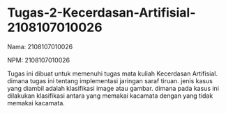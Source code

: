 # Tugas-2-Kecerdasan-Artifisial-2108107010026
Nama: 2108107010026

NPM: 2108107010026

Tugas ini dibuat untuk memenuhi tugas mata kuliah Kecerdasan Artifisial. dimana tugas ini tentang implementasi jaringan saraf tiruan.
jenis kasus yang diambil adalah klasifikasi image atau gambar. dimana pada kasus ini dilakukan klasifikasi antara yang memakai kacamata dengan yang tidak memakai kacamata.
